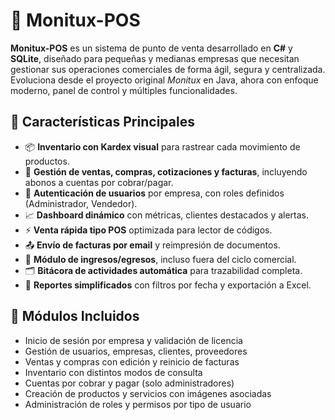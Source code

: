 # 🛒 Monitux-POS

**Monitux-POS** es un sistema de punto de venta desarrollado en **C#** y **SQLite**, diseñado para pequeñas y medianas empresas que necesitan gestionar sus operaciones comerciales de forma ágil, segura y centralizada. Evoluciona desde el proyecto original *Monitux* en Java, ahora con enfoque moderno, panel de control y múltiples funcionalidades.

## 🚀 Características Principales

- 📦 **Inventario con Kardex visual** para rastrear cada movimiento de productos.
- 🧾 **Gestión de ventas, compras, cotizaciones y facturas**, incluyendo abonos a cuentas por cobrar/pagar.
- 🔐 **Autenticación de usuarios** por empresa, con roles definidos (Administrador, Vendedor).
- 📈 **Dashboard dinámico** con métricas, clientes destacados y alertas.
- ⚡ **Venta rápida tipo POS** optimizada para lector de códigos.
- 📤 **Envío de facturas por email** y reimpresión de documentos.
- 🧮 **Módulo de ingresos/egresos**, incluso fuera del ciclo comercial.
- 🗂️ **Bitácora de actividades automática** para trazabilidad completa.
- 📑 **Reportes simplificados** con filtros por fecha y exportación a Excel.

## 🧭 Módulos Incluidos

- Inicio de sesión por empresa y validación de licencia
- Gestión de usuarios, empresas, clientes, proveedores
- Ventas y compras con edición y reinicio de facturas
- Inventario con distintos modos de consulta
- Cuentas por cobrar y pagar (solo administradores)
- Creación de productos y servicios con imágenes asociadas
- Administración de roles y permisos por tipo de usuario
